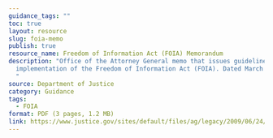 ```yaml
---
guidance_tags: ""
toc: true
layout: resource
slug: foia-memo
publish: true
resource_name: Freedom of Information Act (FOIA) Memorandum
description: "Office of the Attorney General memo that issues guidelines for the
  implementation of the Freedom of Information Act (FOIA). Dated March 19, 2009.
  "
source: Department of Justice
category: Guidance
tags:
  - FOIA
format: PDF (3 pages, 1.2 MB)
link: https://www.justice.gov/sites/default/files/ag/legacy/2009/06/24/foia-memo-march2009.pdf
---
```

